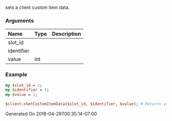 sets a client custom item data.
### Arguments
**Name**|**Type**|**Description**
:---|:---|:---
slot_id||
identifier||
value|int|

### Example

```perl
my $slot_id = 1;
my $identifier = 1;
my $value = 1;

$client->SetCustomItemData($slot_id, $identifier, $value); # Returns void
```


Generated On 2018-04-29T00:35:14-07:00